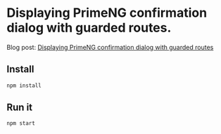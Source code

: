 # Displaying PrimeNG confirmation dialog with guarded routes.

Blog post: [Displaying PrimeNG confirmation dialog with guarded routes](https://medium.com/@OlegVaraksin/displaying-primeng-confirmation-dialog-with-guarded-routes-f5d07e646b4a)

## Install

```sh
npm install
```

## Run it

```sh
npm start
```